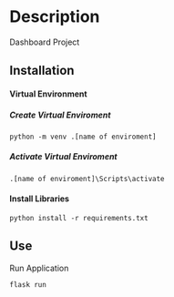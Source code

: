 # Description

Dashboard Project


## Installation

#### Virtual Environment

##### Create Virtual Enviroment
```command line
python -m venv .[name of enviroment]
```

##### Activate Virtual Enviroment
```command line
.[name of enviroment]\Scripts\activate
```

#### Install Libraries
```command line
python install -r requirements.txt
```


## Use

Run Application
```command line
flask run
```